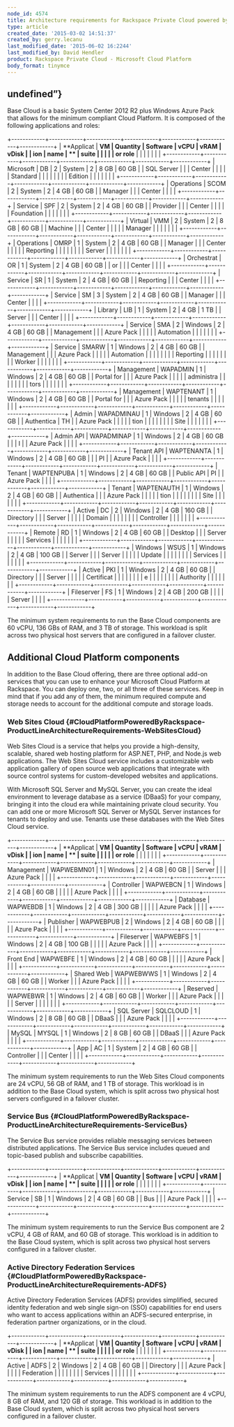 ```yaml
---
node_id: 4574
title: Architecture requirements for Rackspace Private Cloud powered by Microsoft
type: article
created_date: '2015-03-02 14:51:37'
created_by: gerry.lecanu
last_modified_date: '2015-06-02 16:2244'
last_modified_by: David Hendler
product: Rackspace Private Cloud - Microsoft Cloud Platform
body_format: tinymce
---
```


undefined&rdquo;}
-------------------------

Base Cloud is a basic System Center 2012 R2 plus Windows Azure Pack that
allows for the minimum compliant Cloud Platform. It is composed of the
following applications and roles:

+------------+------------+------------+------------+------------+------------+------------+
| **Applicat | **VM       | **Quantity | **Software | **vCPU**   | **vRAM**   | **vDisk**  |
| ion        | name**     | **         | suite**    |            |            |            |
| or role**  |            |            |            |            |            |            |
+------------+------------+------------+------------+------------+------------+------------+
| Microsoft  | DB         | 2          | System     | 2          | 8 GB       | 60 GB      |
| SQL Server |            |            | Center     |            |            |            |
| Standard   |            |            |            |            |            |            |
| Edition    |            |            |            |            |            |            |
+------------+------------+------------+------------+------------+------------+------------+
| Operations | SCOM       | 2          | System     | 2          | 4 GB       | 60 GB      |
| Manager    |            |            | Center     |            |            |            |
+------------+------------+------------+------------+------------+------------+------------+
| Service    | SPF        | 2          | System     | 2          | 4 GB       | 60 GB      |
| Provider   |            |            | Center     |            |            |            |
| Foundation |            |            |            |            |            |            |
+------------+------------+------------+------------+------------+------------+------------+
| Virtual    | VMM        | 2          | System     | 2          | 8 GB       | 60 GB      |
| Machine    |            |            | Center     |            |            |            |
| Manager    |            |            |            |            |            |            |
+------------+------------+------------+------------+------------+------------+------------+
| Operations | OMRP       | 1          | System     | 2          | 4 GB       | 60 GB      |
| Manager    |            |            | Center     |            |            |            |
| Reporting  |            |            |            |            |            |            |
| Server     |            |            |            |            |            |            |
+------------+------------+------------+------------+------------+------------+------------+
| Orchestrat | OR         | 1          | System     | 2          | 4 GB       | 60 GB      |
| or         |            |            | Center     |            |            |            |
+------------+------------+------------+------------+------------+------------+------------+
| Service    | SR         | 1          | System     | 2          | 4 GB       | 60 GB      |
| Reporting  |            |            | Center     |            |            |            |
+------------+------------+------------+------------+------------+------------+------------+
| Service    | SM         | 3          | System     | 2          | 4 GB       | 60 GB      |
| Manager    |            |            | Center     |            |            |            |
+------------+------------+------------+------------+------------+------------+------------+
| Library    | LIB        | 1          | System     | 2          | 4 GB       | 1 TB       |
| Server     |            |            | Center     |            |            |            |
+------------+------------+------------+------------+------------+------------+------------+
| Service    | SMA        | 2          | Windows    | 2          | 4 GB       | 60 GB      |
| Management |            |            | Azure Pack |            |            |            |
| Automation |            |            |            |            |            |            |
+------------+------------+------------+------------+------------+------------+------------+
| Service    | SMARW      | 1          | Windows    | 2          | 4 GB       | 60 GB      |
| Management |            |            | Azure Pack |            |            |            |
| Automation |            |            |            |            |            |            |
| Reporting  |            |            |            |            |            |            |
| Worker     |            |            |            |            |            |            |
+------------+------------+------------+------------+------------+------------+------------+
| Management | WAPADMIN   | 1          | Windows    | 2          | 4 GB       | 60 GB      |
| Portal for |            |            | Azure Pack |            |            |            |
| administra |            |            |            |            |            |            |
| tors       |            |            |            |            |            |            |
+------------+------------+------------+------------+------------+------------+------------+
| Management | WAPTENANT  | 1          | Windows    | 2          | 4 GB       | 60 GB      |
| Portal for |            |            | Azure Pack |            |            |            |
| tenants    |            |            |            |            |            |            |
+------------+------------+------------+------------+------------+------------+------------+
| Admin      | WAPADMINAU | 1          | Windows    | 2          | 4 GB       | 60 GB      |
| Authentica | TH         |            | Azure Pack |            |            |            |
| tion       |            |            |            |            |            |            |
| Site       |            |            |            |            |            |            |
+------------+------------+------------+------------+------------+------------+------------+
| Admin API  | WAPADMINAP | 1          | Windows    | 2          | 4 GB       | 60 GB      |
|            | I          |            | Azure Pack |            |            |            |
+------------+------------+------------+------------+------------+------------+------------+
| Tenant API | WAPTENANTA | 1          | Windows    | 2          | 4 GB       | 60 GB      |
|            | PI         |            | Azure Pack |            |            |            |
+------------+------------+------------+------------+------------+------------+------------+
| Tenant     | WAPTENPUBA | 1          | Windows    | 2          | 4 GB       | 60 GB      |
| Public API | PI         |            | Azure Pack |            |            |            |
+------------+------------+------------+------------+------------+------------+------------+
| Tenant     | WAPTENAUTH | 1          | Windows    | 2          | 4 GB       | 60 GB      |
| Authentica |            |            | Azure Pack |            |            |            |
| tion       |            |            |            |            |            |            |
| Site       |            |            |            |            |            |            |
+------------+------------+------------+------------+------------+------------+------------+
| Active     | DC         | 2          | Windows    | 2          | 4 GB       | 160 GB     |
| Directory  |            |            | Server     |            |            |            |
| Domain     |            |            |            |            |            |            |
| Controller |            |            |            |            |            |            |
+------------+------------+------------+------------+------------+------------+------------+
| Remote     | RD         | 1          | Windows    | 2          | 4 GB       | 60 GB      |
| Desktop    |            |            | Server     |            |            |            |
| Services   |            |            |            |            |            |            |
+------------+------------+------------+------------+------------+------------+------------+
| Windows    | WSUS       | 1          | Windows    | 2          | 4 GB       | 100 GB     |
| Server     |            |            | Server     |            |            |            |
| Update     |            |            |            |            |            |            |
| Services   |            |            |            |            |            |            |
+------------+------------+------------+------------+------------+------------+------------+
| Active     | PKI        | 1          | Windows    | 2          | 4 GB       | 60 GB      |
| Directory  |            |            | Server     |            |            |            |
| Certificat |            |            |            |            |            |            |
| e          |            |            |            |            |            |            |
| Authority  |            |            |            |            |            |            |
+------------+------------+------------+------------+------------+------------+------------+
| Fileserver | FS         | 1          | Windows    | 2          | 4 GB       | 200 GB     |
|            |            |            | Server     |            |            |            |
+------------+------------+------------+------------+------------+------------+------------+

 

The minimum system requirements to run the Base Cloud components are 60
vCPU, 136 GBs of RAM, and 3 TB of storage.  This workload is split
across two physical host servers that are configured in a failover
cluster.

Additional Cloud Platform components
------------------------------------

In addition to the Base Cloud offering, there are three optional add-on
services that you can use to enhance your Microsoft Cloud Platform at
Rackspace.  You can deploy one, two, or all three of these services. 
Keep in mind that if you add any of them, the minimum required compute
and storage needs to account for the additional compute and storage
loads.

### Web Sites Cloud {#CloudPlatformPoweredByRackspace-ProductLineArchitectureRequirements-WebSitesCloud}

Web Sites Cloud is a service that helps you provide a high-density,
scalable, shared web hosting platform for ASP.NET, PHP, and Node.js web
applications. The Web Sites Cloud service includes a customizable web
application gallery of open source web applications that integrate with
source control systems for custom-developed websites and applications.

With Microsoft SQL Server and MySQL Server, you can create the ideal
environment to leverage database as a service (DBaaS) for your company,
bringing it into the cloud era while maintaining private cloud security.
You can add one or more Microsoft SQL Server or MySQL Server instances
for tenants to deploy and use. Tenants use these databases with the Web
Sites Cloud service.

+------------+------------+------------+------------+------------+------------+------------+
| **Applicat | **VM       | **Quantity | **Software | **vCPU**   | **vRAM**   | **vDisk**  |
| ion        | name**     | **         | suite**    |            |            |            |
| or role**  |            |            |            |            |            |            |
+------------+------------+------------+------------+------------+------------+------------+
| Management | WAPWEBMN01 | 1          | Windows    | 2          | 4 GB       | 60 GB      |
| Server     |            |            | Azure Pack |            |            |            |
+------------+------------+------------+------------+------------+------------+------------+
| Controller | WAPWEBCN   | 1          | Windows    | 2          | 4 GB       | 60 GB      |
|            |            |            | Azure Pack |            |            |            |
+------------+------------+------------+------------+------------+------------+------------+
| Database   | WAPWEBDB   | 1          | Windows    | 2          | 4 GB       | 300 GB     |
|            |            |            | Azure Pack |            |            |            |
+------------+------------+------------+------------+------------+------------+------------+
| Publisher  | WAPWEBPUB  | 2          | Windows    | 2          | 4 GB       | 60 GB      |
|            |            |            | Azure Pack |            |            |            |
+------------+------------+------------+------------+------------+------------+------------+
| Fileserver | WAPWEBFS   | 1          | Windows    | 2          | 4 GB       | 100 GB     |
|            |            |            | Azure Pack |            |            |            |
+------------+------------+------------+------------+------------+------------+------------+
| Front End  | WAPWEBFE   | 1          | Windows    | 2          | 4 GB       | 60 GB      |
|            |            |            | Azure Pack |            |            |            |
+------------+------------+------------+------------+------------+------------+------------+
| Shared Web | WAPWEBWWS  | 1          | Windows    | 2          | 4 GB       | 60 GB      |
| Worker     |            |            | Azure Pack |            |            |            |
+------------+------------+------------+------------+------------+------------+------------+
| Reserved   | WAPWEBWR   | 1          | Windows    | 2          | 4 GB       | 60 GB      |
| Worker     |            |            | Azure Pack |            |            |            |
| Server     |            |            |            |            |            |            |
+------------+------------+------------+------------+------------+------------+------------+
| SQL Server | SQLCLOUD   | 1          | Windows    | 2          | 8 GB       | 60 GB      |
| DBaaS      |            |            | Azure Pack |            |            |            |
+------------+------------+------------+------------+------------+------------+------------+
| MySQL      | MYSQL      | 1          | Windows    | 2          | 8 GB       | 60 GB      |
| DBaaS      |            |            | Azure Pack |            |            |            |
+------------+------------+------------+------------+------------+------------+------------+
| App        | AC         | 1          | System     | 2          | 4 GB       | 60 GB      |
| Controller |            |            | Center     |            |            |            |
+------------+------------+------------+------------+------------+------------+------------+

The minimum system requirements to run the Web Sites Cloud components
are 24 vCPU, 56 GB of RAM, and 1 TB of storage.  This workload is in
addition to the Base Cloud system, which is split across two physical
host servers configured in a failover cluster.

### Service Bus {#CloudPlatformPoweredByRackspace-ProductLineArchitectureRequirements-ServiceBus}

The Service Bus service provides reliable messaging services between
distributed applications. The Service Bus service includes queued and
topic-based publish and subscribe capabilities.

+------------+------------+------------+------------+------------+------------+------------+
| **Applicat | **VM       | **Quantity | **Software | **vCPU**   | **vRAM**   | **vDisk**  |
| ion        | name**     | **         | suite**    |            |            |            |
| or role**  |            |            |            |            |            |            |
+------------+------------+------------+------------+------------+------------+------------+
| Service    | SB         | 1          | Windows    | 2          | 4 GB       | 60 GB      |
| Bus        |            |            | Azure Pack |            |            |            |
+------------+------------+------------+------------+------------+------------+------------+

The minimum system requirements to run the Service Bus component are 2
vCPU, 4 GB of RAM, and 60 GB of storage.  This workload is in addition
to the Base Cloud system, which is split across two physical host
servers configured in a failover cluster.

### Active Directory Federation Services {#CloudPlatformPoweredByRackspace-ProductLineArchitectureRequirements-ADFS}

Active Directory Federation Services (ADFS) provides simplified, secured
identity federation and web single sign-on (SSO) capabilities for end
users who want to access applications within an ADFS-secured enterprise,
in federation partner organizations, or in the cloud.

+------------+------------+------------+------------+------------+------------+------------+
| **Applicat | **VM       | **Quantity | **Software | **vCPU**   | **vRAM**   | **vDisk**  |
| ion        | name**     | **         | suite**    |            |            |            |
| or role**  |            |            |            |            |            |            |
+------------+------------+------------+------------+------------+------------+------------+
| Active     | ADFS       | 2          | Windows    | 2          | 4 GB       | 60 GB      |
| Directory  |            |            | Azure Pack |            |            |            |
| Federation |            |            |            |            |            |            |
| Services   |            |            |            |            |            |            |
+------------+------------+------------+------------+------------+------------+------------+

The minimum system requirements to run the ADFS component are 4 vCPU, 8
GB of RAM, and 120 GB of storage.  This workload is in addition to the
Base Cloud system, which is split across two physical host servers
configured in a failover cluster.

 


